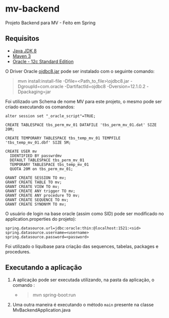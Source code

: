# mv-backend
Projeto Backend para MV - Feito em Spring

## Requisitos

- [Java JDK 8](https://www.oracle.com/java/technologies/javase/javase-jdk8-downloads.html)
- [Maven 3](https://maven.apache.org/download.cgi)
- [Oracle - 12c Standard Edition](https://www.oracle.com/database/technologies/oracle-database-software-downloads.html#12c)

O Driver Oracle [ojdbc8.jar](https://www.oracle.com/database/technologies/jdbc-ucp-122-downloads.html) pode ser instalado com o seguinte comando:
>mvn install:install-file -Dfile=<Path_to_file>\ojdbc8.jar -DgroupId=com.oracle -DartifactId=ojdbc8 -Dversion=12.1.0.2 -Dpackaging=jar

Foi utilizado um Schema de nome MV para este projeto, o mesmo pode ser criado executando os comandos:

```
alter session set "_oracle_script"=TRUE;

CREATE TABLESPACE tbs_perm_mv_01 DATAFILE 'tbs_perm_mv_01.dat' SIZE 20M;

CREATE TEMPORARY TABLESPACE tbs_temp_mv_01 TEMPFILE 'tbs_temp_mv_01.dbf' SIZE 5M;

CREATE USER mv
  IDENTIFIED BY passwrdmv
  DEFAULT TABLESPACE tbs_perm_mv_01
  TEMPORARY TABLESPACE tbs_temp_mv_01
  QUOTA 20M on tbs_perm_mv_01;

GRANT CREATE SESSION TO mv;
GRANT CREATE TABLE TO mv;
GRANT CREATE VIEW TO mv;
GRANT CREATE ANY trigger TO mv;
GRANT CREATE ANY procedure TO mv;
GRANT CREATE SEQUENCE TO mv;
GRANT CREATE SYNONYM TO mv;
```

O usuário de login na base oracle (assim como SID) pode ser modificado no application.properties do projeto):

```
spring.datasource.url=jdbc:oracle:thin:@localhost:1521:<sid>
spring.datasource.username=<username>
spring.datasource.password=<password>
```

Foi utilizado o liquibase para criação das sequences, tabelas, packages e procedures.

## Executando a aplicação

1. A aplicação pode ser executada utilizando, na pasta da aplicação, o comando :
   - > mvn spring-boot:run
   
2. Uma outra maneira é executando o método `main` presente na classe MvBackendApplication.java
